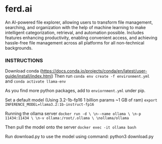 # ferd.ai
An AI-powered file explorer, allowing users to transform file management, searching, and organization with the help of machine learning to make intelligent categorization, retrieval, and automation possible. Includes features enhancing productivity, enabling convenient access, and achieving hassle-free file management across all platforms for all non-technical backgrounds.

### INSTRUCTIONS

Download conda (https://docs.conda.io/projects/conda/en/latest/user-guide/install/index.html)
Then run    `conda env create -f environment.yml`
and         `conda activate llama-env`

As you find more python packages, add to `enviornment.yml` under pip.

Set a default model (Using 3.2-1b-fp16 1 billion params ~1 GB of ram)
`export INFERENCE_MODEL=llama3.2:1b-instruct-fp16`

Running the ollama server 
`docker run -d \ \n--name ollama \ \n-p 11434:11434 \ \n-v ollama:/root/.ollama \ \nollama/ollama`

Then pull the model onto the server
`docker exec -it ollama bash`

Run download.py to use the model using command: python3 download.py
